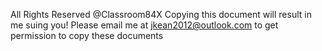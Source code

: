 All Rights Reserved @Classroom84X
Copying this document will result in me suing you!
Please email me at jkean2012@outlook.com to get permission to copy these documents
